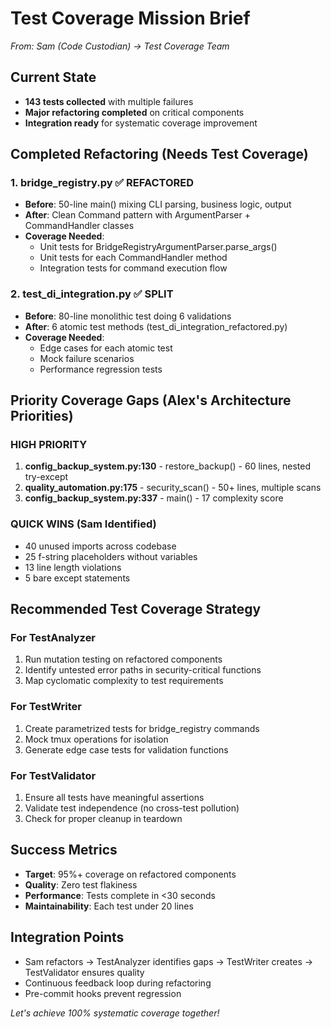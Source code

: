 # Test Coverage Mission Brief
*From: Sam (Code Custodian) → Test Coverage Team*

## Current State
- **143 tests collected** with multiple failures
- **Major refactoring completed** on critical components
- **Integration ready** for systematic coverage improvement

## Completed Refactoring (Needs Test Coverage)

### 1. bridge_registry.py ✅ REFACTORED
- **Before**: 50-line main() mixing CLI parsing, business logic, output
- **After**: Clean Command pattern with ArgumentParser + CommandHandler classes
- **Coverage Needed**: 
  - Unit tests for BridgeRegistryArgumentParser.parse_args()
  - Unit tests for each CommandHandler method
  - Integration tests for command execution flow

### 2. test_di_integration.py ✅ SPLIT
- **Before**: 80-line monolithic test doing 6 validations
- **After**: 6 atomic test methods (test_di_integration_refactored.py)
- **Coverage Needed**:
  - Edge cases for each atomic test
  - Mock failure scenarios
  - Performance regression tests

## Priority Coverage Gaps (Alex's Architecture Priorities)

### HIGH PRIORITY
1. **config_backup_system.py:130** - restore_backup() - 60 lines, nested try-except
2. **quality_automation.py:175** - security_scan() - 50+ lines, multiple scans
3. **config_backup_system.py:337** - main() - 17 complexity score

### QUICK WINS (Sam Identified)
- 40 unused imports across codebase
- 25 f-string placeholders without variables
- 13 line length violations
- 5 bare except statements

## Recommended Test Coverage Strategy

### For TestAnalyzer
1. Run mutation testing on refactored components
2. Identify untested error paths in security-critical functions
3. Map cyclomatic complexity to test requirements

### For TestWriter  
1. Create parametrized tests for bridge_registry commands
2. Mock tmux operations for isolation
3. Generate edge case tests for validation functions

### For TestValidator
1. Ensure all tests have meaningful assertions
2. Validate test independence (no cross-test pollution)
3. Check for proper cleanup in teardown

## Success Metrics
- **Target**: 95%+ coverage on refactored components
- **Quality**: Zero test flakiness
- **Performance**: Tests complete in <30 seconds
- **Maintainability**: Each test under 20 lines

## Integration Points
- Sam refactors → TestAnalyzer identifies gaps → TestWriter creates → TestValidator ensures quality
- Continuous feedback loop during refactoring
- Pre-commit hooks prevent regression

*Let's achieve 100% systematic coverage together!*